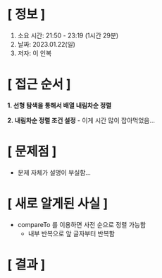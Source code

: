 # **[ 정보 ]**
1. 소요 시간: 21:50 - 23:19 (1시간 29분)
2. 날짜: 2023.01.22(일)
3. 저자: 이 인복

# **[ 접근 순서 ]**
**1. 선형 탐색을 통해서 배열 내림차순 정렬**

**2. 내림차순 정렬 조건 설정** 
    - 이게 시간 많이 잡아먹었음...

# **[ 문제점 ]**
- 문제 자체가 설명이 부실함...

# **[ 새로 알게된 사실 ]**
- compareTo 를 이용하면 사전 순으로 정렬 가능함
    - 내부 반복으로 앞 글자부터 반복함

# **[ 결과 ]**       
